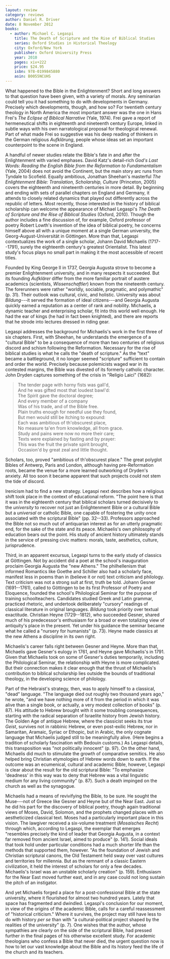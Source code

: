 ```yaml
---
layout: review
category: reviews
author: Daniel R. Driver
date: 8 November 2012
books:
  - author: Michael C. Legaspi
    title: The Death of Scripture and the Rise of Biblical Studies
    series: Oxford Studies in Historical Theology
    city: Oxford/New York
    publisher: Oxford University Press
    year: 2010
    pages: xiv+222
    price: $24.95
    isbn: 978-0199845880
    asin: B0055NCUHS
---
```


What happened to the Bible in the Enlightenment? Short and long answers to that question have been given, with a variety of morals. Any seminarian could tell you it had something to do with developments in Germany. Precisely which developments, though, and how so? For twentieth century theology in North America the most important answer was the one in Hans Frei's *The Eclipse of Biblical Narrative* (Yale, 1974). Frei gave a report of hermeneutical shifts in eighteenth and nineteenth century Europe, linked in subtle ways with his own narratological proposal for theological renewal. Part of what made Frei so suggestive was his deep reading of thinkers in the German religious *Aufklärung*, people whose ideas set an important counterpoint to the scene in England.

A handful of newer studies relate the Bible's fate in and after the Enlightenment with varied emphases. David Katz's detail-rich *God's Last Words: Reading the English Bible from the Reformation to Fundamentalism* (Yale, 2004) does not avoid the Continent, but the main story arc runs from Tyndale to Scofield. Equally ambitious, Jonathan Sheehan's masterful *The Enlightenment Bible: Translation, Scholarship, Culture* (Princeton, 2005) covers the eighteenth and nineteenth centuries in more detail. By beginning and ending with sets of parallel chapters on England and Germany, it attends to closely related dynamics that played out differently across the republic of letters. Most recently, those interested in the history of biblical scholarship can welcome the appearance of Michael Legaspi's *The Death of Scripture and the Rise of Biblical Studies* (Oxford, 2010). Though the author includes a fine discussion of, for example, Oxford professor of poetry Robert Lowth's invention of the idea of biblical poetry, he concerns himself above all with a unique moment at a single German university, the Georg-August-Universität in Göttingen. More than that, Legaspi contextualizes the work of a single scholar, Johann David Michaelis (1717--1791), surely the eighteenth century's greatest Orientalist. This latest study's focus plays no small part in making it the most accessible of recent titles.

Founded by King George II in 1737, Georgia Augusta strove to become a premier Enlightenment university, and in many respects it succeeded. But its founding *Aufklärer* differ from the more familiar portrait of austere academics (scientists, *Wissenschaftler*) known from the nineteenth century. The forerunners were rather "worldly, sociable, pragmatic, and polymathic" (p. 31). Their outlook was cultural, civic, and holistic. University was about *Bildung*---it served the formation of ideal citizens---and Georgia Augusta quickly earned a reputation as a center of rank and nobility. Michaelis, a dynamic teacher and enterprising scholar, fit into this world well enough. He had the ear of kings (he had in fact been knighted), and there are reports that he strode into lectures dressed in riding gear.

Legaspi addresses the background for Michaelis's work in the first three of six chapters. First, with Sheehan, he understands the emergence of a "cultural Bible" to be a consequence of more than two centuries of religious discord and schism following the Reformation. Necessary for the rise of biblical studies is what he calls the "death of scripture." As the "text" became a battleground, it no longer seemed "scripture" sufficient to contain and order the world. Precisely because polemicists waged war in its contested margins, the Bible was divested of its formerly catholic character. John Dryden captures something of the crisis in "Religio Laici" (1682):

> The tender page with horny fists was gall'd,  
> And he was gifted most that loudest bawl'd:  
> The Spirit gave the doctoral degree;  
> And every member of a company  
> Was of his trade, and of the Bible free.   
> Plain truths enough for needful use they found,   
> But men would still be itching to expound:  
> Each was ambitious of th'obscurest place,   
> No measure ta'en from knowledge, all from grace.   
> Study and pains were now no more their care;   
> Texts were explained by fasting and by prayer:  
> This was the fruit the private spirit brought,   
> Occasion'd by great zeal and little thought.  

<!--\noindent -->Scholars, too, proved "ambitious of th'obscurest place." The great polyglot Bibles of Antwerp, Paris and London, although having pre-Reformation roots, became the venue for a more learned outworking of Dryden's anxiety. All too soon it became apparent that such projects could not stem the tide of discord.

Irenicism had to find a new strategy. Legaspi next describes how a religious shift took place in the context of educational reform. "The point here is that it was in the eighteenth century that biblical scholars turned decisively to the *university* to recover not just an Enlightenment Bible or a cultural Bible but a *universal* or catholic Bible, one capable of fostering the unity once associated with the scriptural Bible" (pp. 32--33). Professors approached the Bible not so much out of antiquarian interest as for an utterly pragmatic end, for the sake of the state and its peace. Michaelis's own philosophy of education bears out the point. His study of ancient history ultimately stands in the service of pressing civic matters: morals, taste, aesthetics, culture, jurisprudence.

Third, in an apparent excursus, Legaspi turns to the early study of classics at Göttingen. Not by accident did a poet at the school's inauguration proclaim Georgia Augusta the "new Athens." The philhellenism that informed Romantics like Goethe and Schiller also had a scholarly face, manifest less in poems than in (believe it or not) text criticism and philology. Text criticism was not a strong suit at first, truth be told. Johann Gesner (1691--1761), called to Göttingen to be its first Professor of Poetry and Eloquence, founded the school's Philological Seminar for the purpose of training schoolteachers. Candidates studied Greek and Latin grammar, practiced rhetoric, and undertook deliberately "cursory" readings of classical literature in original languages. *Bildung* took priority over textual exactitude. Christian Heyne (1729--1812), who succeeded Gesner, shared much of his predecessor's enthusiasm for a broad or even totalizing view of antiquity's place in the present. Yet under his guidance the seminar became what he called a "nursery for humanists" (p. 73). Heyne made classics at the new Athens a discipline in its own right.

Michaelis's career falls right between Gesner and Heyne. More than that, Michaelis gave Gesner's eulogy in 1761, and Heyne gave Michaelis's in 1791. Given that Michaelis took on some of Gesner's duties temporarily, including the Philological Seminar, the relationship with Heyne is more complicated. But their connection makes it clear enough that the thrust of Michaelis's contribution to biblical scholarship lies outside the bounds of traditional theology, in the developing science of philology.

Part of the Hebraist's strategy, then, was to apply himself to a classical, "dead" language. "The language died out roughly two thousand years ago," he wrote, "and we have nothing more of it from the period in which it was alive than a single book, or actually, a very modest collection of books" (p. 87). His attitude to Hebrew brought with it some troubling consequences, starting with the radical separation of Israelite history from Jewish history. The Golden Age of antique Hebrew, where the classicist seeks its true *Geist*, survives not in rabbinic Hebrew, or even post-exilic Hebrew, nor in Samaritan, Aramaic, Syriac or Ethopic, but in Arabic, the only cognate language that Michaelis judged still to be meaningfully alive. (Here begins a tradition of scholarly fascination with Bedouin customs.) As Legaspi details, this transposition was "not politically innocent" (p. 97). On the other hand, Michaelis did much to stimulate the growth of comparative semitics. He also helped bring Christian etymologies of Hebrew words down to earth. If the outcome was an ecumenical, cultural and academic Bible, however, Legaspi is clear about the result for the old scriptural Bible: "To emphasize 'deadness' in this way was to deny that Hebrew was a vital linguistic medium for any living community" (p. 87). Such a death impinged on the church as well as the synagogue.

Michaelis had a means of revivifying the Bible, to be sure. He sought the Muse---not of Greece like Gesner and Heyne but of the Near East. Just so he did his part for the discovery of biblical poetry, though again traditional views of Moses, David, Solomon, and the prophets changed places with an aestheticized classical text. Moses had a particularly important place in this vision. The lawgiver received a six-volume treatment (*Mosaisches Recht*) through which, according to Legaspi, the exemplar that emerges "resembles precisely the kind of leader that Georgia Augusta, in a context far removed from ancient Israel, aimed to produce" (p. 141). Social ideals that took hold under particular conditions had a much shorter life than the methods that supported them, however. "As the foundation of Jewish and Christian scriptural canons, the Old Testament held sway over vast cultures and territories for millennia. But as the remnant of a classic Eastern civilization, it held the interest of scholars for only a few decades. Michaelis's Israel was an unstable scholarly creation" (p. 159). Enthusiasm for the Near East moved further east, and in any case could not long sustain the pitch of an instigator.

And yet Michaelis forged a place for a post-confessional Bible at the state university, where it flourished for almost two hundred years. Lately that space has fragmented and dwindled. Legaspi's conclusion for our moment, in view of the origins of the academic Bible, calls for a careful reassessment of "historical criticism." Where it survives, the project may still have less to do with history *per se* than with "a cultural-political project shaped by the realities of the university" (p. 7). One wishes that the author, whose sympathies are clearly on the side of the scriptural Bible, had pressed further in the final pages of his otherwise excellent study. For academic theologians who confess a Bible that never died, the urgent question now is how to let our vast knowledge about the Bible and its history feed the life of the church and its teachers.
